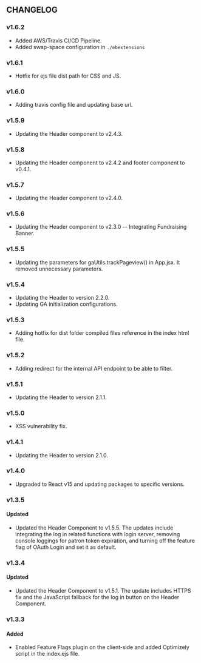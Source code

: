 ## CHANGELOG
### v1.6.2
- Added AWS/Travis CI/CD Pipeline.
- Added swap-space configuration in `./ebextensions`

### v1.6.1
- Hotfix for ejs file dist path for CSS and JS.

### v1.6.0
- Adding travis config file and updating base url.

### v1.5.9
- Updating the Header component to v2.4.3.

### v1.5.8
- Updating the Header component to v2.4.2 and footer component to v0.4.1.

### v1.5.7
- Updating the Header component to v2.4.0.

### v1.5.6
- Updating the Header component to v2.3.0 -- Integrating Fundraising Banner.

### v1.5.5
- Updating the parameters for gaUtils.trackPageview() in App.jsx. It removed unnecessary parameters.

### v1.5.4
- Updating the Header to version 2.2.0.
- Updating GA initialization configurations.

### v1.5.3
- Adding hotfix for dist folder compiled files reference in the index html file.

### v1.5.2
- Adding redirect for the internal API endpoint to be able to filter.

### v1.5.1
- Updating the Header to version 2.1.1.

### v1.5.0
- XSS vulnerability fix.

### v1.4.1
- Updating the Header to version 2.1.0.

### v1.4.0
- Upgraded to React v15 and updating packages to specific versions.

### v1.3.5
#### Updated
- Updated the Header Component to v1.5.5. The updates include integrating the log in related functions with login server, removing console loggings for patron token expiration, and turning off the feature flag of OAuth Login and set it as default.

### v1.3.4
#### Updated
- Updated the Header Component to v1.5.1. The update includes HTTPS fix and the JavaScript fallback for the log in button on the Header Component.

### v1.3.3
#### Added
- Enabled Feature Flags plugin on the client-side and added Optimizely script in the index.ejs file.
